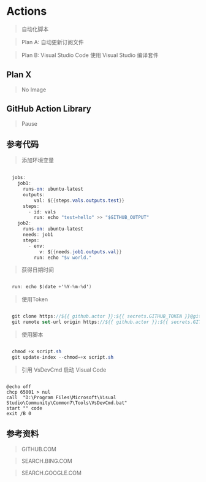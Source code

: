 # Actions

> 自动化脚本

> Plan A: 自动更新订阅文件

> Plan B: Visual Studio Code 使用 Visual Studio 编译套件

## Plan X

> No Image

## GitHub Action Library

> Pause

## 参考代码

> 添加环境变量

```ActionScript
 
  jobs: 
    job1:
      runs-on: ubuntu-latest
      outputs:
          val: ${{steps.vals.outputs.test}}
      steps: 
        - id: vals
          run: echo "test=hello" >> "$GITHUB_OUTPUT"
    job2:
      runs-on: ubuntu-latest
      needs: job1
      steps:
        - env:
            v: ${{needs.job1.outputs.val}}
          run: echo "$v world."

```

> 获得日期时间

```ActionScript

  run: echo $(date +'%Y-%m-%d')

```

> 使用Token

```ActionScript

  git clone https://${{ github.actor }}:${{ secrets.GITHUB_TOKEN }}@github.com/${{ github.repository }} .
  git remote set-url origin https://${{ github.actor }}:${{ secrets.GITHUB_TOKEN }}@github.com/${{ github.repository }}

```

> 使用脚本

```ActionScript

  chmod +x script.sh
  git update-index --chmod=+x script.sh

```

> 引用 VsDevCmd 启动 Visual Code

```Bat

@echo off
chcp 65001 > nul
call  "D:\Program Files\Microsoft\Visual Studio\Community\Common7\Tools\VsDevCmd.bat"
start "" code
exit /B 0

```

## 参考资料

> GITHUB.COM

> SEARCH.BING.COM

> SEARCH.GOOGLE.COM
